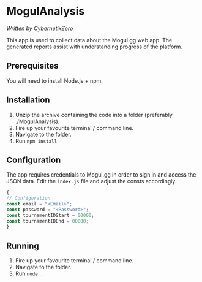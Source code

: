 # MogulAnalysis
*Written by CybernetixZero*

This app is used to collect data about the Mogul.gg web app. The generated reports assist with understanding progress of the platform.

## Prerequisites
You will need to install Node.js + npm.

## Installation
1. Unzip the archive containing the code into a folder (preferably ./MogulAnalysis).
2. Fire up your favourite terminal / command line.
3. Navigate to the folder.
4. Run `npm install`

## Configuration
The app requires credentials to Mogul.gg in order to sign in and access the JSON data.
Edit the `index.js` file and adjust the consts accordingly.

```js
{
// Configuration
const email = "<Email>";
const password = "<Password>";
const tournamentIDStart = 00000;
const tournamentIDEnd = 00000;
}
```

## Running
1. Fire up your favourite terminal / command line.
2. Navigate to the folder.
3. Run `node .`
